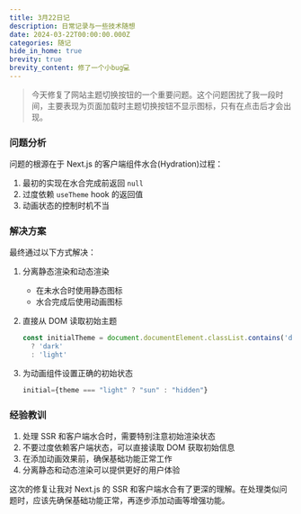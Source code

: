 ```yaml
---
title: 3月22日记
description: 日常记录与一些技术随想
date: 2024-03-22T00:00:00.000Z
categories: 随记
hide_in_home: true
brevity: true
brevity_content: 修了一个小bug💻
---
```


>今天修复了网站主题切换按钮的一个重要问题。这个问题困扰了我一段时间，主要表现为页面加载时主题切换按钮不显示图标，只有在点击后才会出现。

### 问题分析

问题的根源在于 Next.js 的客户端组件水合(Hydration)过程：

1. 最初的实现在水合完成前返回 `null`
2. 过度依赖 `useTheme` hook 的返回值
3. 动画状态的控制时机不当

### 解决方案

最终通过以下方式解决：

1. 分离静态渲染和动态渲染
   - 在未水合时使用静态图标
   - 水合完成后使用动画图标

2. 直接从 DOM 读取初始主题
   ```typescript
   const initialTheme = document.documentElement.classList.contains('dark') 
     ? 'dark' 
     : 'light'
   ```

3. 为动画组件设置正确的初始状态
   ```typescript
   initial={theme === "light" ? "sun" : "hidden"}
   ```

### 经验教训

1. 处理 SSR 和客户端水合时，需要特别注意初始渲染状态
2. 不要过度依赖客户端状态，可以直接读取 DOM 获取初始信息
3. 在添加动画效果前，确保基础功能正常工作
4. 分离静态和动态渲染可以提供更好的用户体验

这次的修复让我对 Next.js 的 SSR 和客户端水合有了更深的理解。在处理类似问题时，应该先确保基础功能正常，再逐步添加动画等增强功能。 